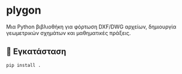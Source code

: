 # plygon

Μια Python βιβλιοθήκη για φόρτωση DXF/DWG αρχείων, δημιουργία γεωμετρικών σχημάτων και μαθηματικές πράξεις.

## 🚀 Εγκατάσταση

```sh
pip install .